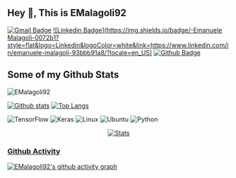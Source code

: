 ## Hey 👋, This is EMalagoli92
[![Gmail Badge](https://img.shields.io/badge/-emala.892@gmail.com-c14438?style=flat&logo=Gmail&logoColor=white&link=mailto:emala.892@gmail.com)](mailto:emala.892@gmail.com) 
[![Linkedin Badge](https://img.shields.io/badge/-Emanuele Malagoli-0072b1?style=flat&logo=Linkedin&logoColor=white&link=https://www.linkedin.com/in/emanuele-malagoli-93bbb91a8/?locale=en_US)](https://www.linkedin.com/in/emanuele-malagoli-93bbb91a8/?locale=en_US) [![Github Badge](https://img.shields.io/badge/-EMalagoli92-grey?style=flat&logo=github&logoColor=white&link=https://github.com/EMalagoli92/)](https://www.github.com/EMalagoli92/) 
## Some of my Github Stats
<p align=left> <img src=https://komarev.com/ghpvc/?username=EMalagoli92 alt=EMalagoli92 /> </p>

[![Github stats](https://github-readme-stats.vercel.app/api?username=EMalagoli92&show_icons=true&include_all_commits=true)](https://github.com/EMalagoli92/github-readme-stats)
[![Top Langs](https://github-readme-stats.vercel.app/api/top-langs/?username=EMalagoli92&layout=compact)](https://github.com/EMalagoli92/github-readme-stats)



![TensorFlow](https://img.shields.io/badge/TensorFlow-%23FF6F00.svg?style=for-the-badge&logo=TensorFlow&logoColor=white)
![Keras](https://img.shields.io/badge/Keras-%23D00000.svg?style=for-the-badge&logo=Keras&logoColor=white)
![Linux](https://img.shields.io/badge/Linux-FCC624?style=for-the-badge&logo=linux&logoColor=black)
![Ubuntu](https://img.shields.io/badge/Ubuntu-E95420?style=for-the-badge&logo=ubuntu&logoColor=white&color=blueviolet)
![Python](https://img.shields.io/badge/python-3670A0?style=for-the-badge&logo=python&logoColor=ffdd54)

<div align="center">

   <a href= "">![Stats](https://github-readme-stats.vercel.app/api?username=EMalagoli92&show_icons=true&theme=gruvbox)

</div>

### Github Activity
[![EMalagoli92's github activity graph](https://activity-graph.herokuapp.com/graph?username=EMalagoli92&theme=react-dark)](https://github.com/ashutosh00710/github-readme-activity-graph)

   
